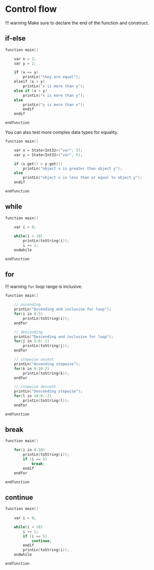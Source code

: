 <h1>Control flow</h1>

!!! warning
	Make sure to declare the end of the function and construct.

## if-else

``` c++
function main()

	var x = 2;
	var y = 2;

	if (x == y)
		printLn("they are equal");
	elseif (x > y)
		printLn("x is more than y");
	else if (x > y)
		printLn("x is more than y");
	else
		printLn("y is more than x");
		endif
	endif

endfunction
```

You can also test more complex data types for equality.

``` c++
function main()

	var x = State<Int32>("var", 3);
	var y = State<Int32>("var", 5);

	if (x.get() > y.get())
		printLn("object x is greater than object y");
	else 
		printLn("object x is less than or equal to object y");
	endif

endfunction

```



## while

``` c++
function main()
	
	var i = 0;

	while(i < 10)
	    printLn(toString(i));
	    i += 1;
	endwhile

endfunction
```


## for

!!! warning
	`for` loop range is inclusive.

``` c++
function main()
	
	// ascending
	printLn("Ascending and inclusive for loop");
	for(i in 0:5)
	    printLn(toString(i));
	endfor

	// descending
	printLn("Descending and inclusive for loop");
	for(j in 5:0:-1)
	    printLn(toString(j));
	endfor

	// stepwise ascent
	printLn("Ascending stepwise");
	for(k in 0:10:2)
		printLn(toString(k));
	endfor

	// stepwise descent
	printLn("Descending stepwise");
	for(l in 10:0:-2)
		printLn(toString(l));
	endfor

endfunction
```



## break


``` c++
function main()

	for(i in 0:10)
	    printLn(toString(i));
	    if (i == 5) 
	    	break;
	    endif
	endfor

endfunction
```




## continue

``` c++
function main()
	
	var i = 0;

	while(i < 10)
		i += 1;
	    if (i == 5)
	    	continue;
	    endif
	    printLn(toString(i));
	endwhile

endfunction
```


